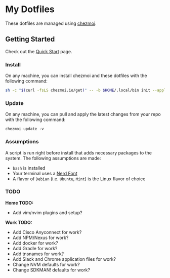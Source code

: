 # My Dotfiles

These dotfiles are managed using [chezmoi](https://www.chezmoi.io/).

## Getting Started

Check out the [Quick Start](https://www.chezmoi.io/quick-start/) page.

### Install

On any machine, you can install chezmoi and these dotfiles with the following command:

```bash
sh -c "$(curl -fsLS chezmoi.io/get)" -- -b $HOME/.local/bin init --apply pcbowers
```

### Update

On any machine, you can pull and apply the latest changes from your repo with the following command:

```
chezmoi update -v
```

### Assumptions

A script is run right before install that adds necessary packages to the system. The following assumptions are made:

- `bash` is installed
- Your terminal uses a [Nerd Font](https://www.nerdfonts.com/)
- A flavor of `Debian` (i.e. `Ubuntu`, `Mint`) is the Linux flavor of choice

### TODO

**Home TODO:**

- Add vim/nvim plugins and setup?

**Work TODO:**

- Add Cisco Anyconnect for work?
- Add NPM/Nexus for work?
- Add docker for work?
- Add Gradle for work?
- Add tnsnames for work?
- Add Slack and Chrome application files for work?
- Change NVM defaults for work?
- Change SDKMAN! defaults for work?
